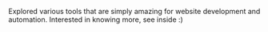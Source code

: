 Explored various tools that are simply amazing for website development and automation.
Interested in knowing more, see inside :)